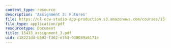 ```yaml
---
content_type: resource
description: 'Assignment 3: Futures'
file: https://ol-ocw-studio-app-production.s3.amazonaws.com/courses/15-433-investments-spring-2003/c18221d4b592f362e753038089a6171e_15433_assignment_3.pdf
file_type: application/pdf
resourcetype: Document
title: 15433_assignment_3.pdf
uid: c18221d4-b592-f362-e753-038089a6171e
---
```

